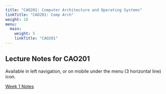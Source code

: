 ```yaml
---
title: "CAO201: Computer Architecture and Operating Systems"
linkTitle: "CAO201: Comp Arch"
weight: 18
menu:
  main:
    weight: 5
    linkTitle: "CAO201"
---
```


## Lecture Notes for CAO201

Available in left navigation, or on mobile under the menu (3 horizontal line) icon.

<a class="btn btn-lg btn-primary mr-3 mb-4" href="week1/">Week 1 Notes
</a>